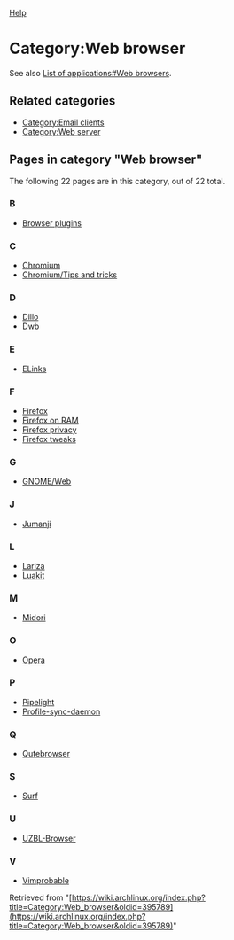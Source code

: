 [Help](//www.mediawiki.org/wiki/Special:MyLanguage/Help:Categories)

# Category:Web browser

See also [List of applications#Web browsers](/index.php/List_of_applications#Web_browsers "List of applications").

## Related categories

*   [Category:Email clients](/index.php/Category:Email_clients "Category:Email clients")
*   [Category:Web server](/index.php/Category:Web_server "Category:Web server")

## Pages in category "Web browser"

The following 22 pages are in this category, out of 22 total.

### B

*   [Browser plugins](/index.php/Browser_plugins "Browser plugins")

### C

*   [Chromium](/index.php/Chromium "Chromium")
*   [Chromium/Tips and tricks](/index.php/Chromium/Tips_and_tricks "Chromium/Tips and tricks")

### D

*   [Dillo](/index.php/Dillo "Dillo")
*   [Dwb](/index.php/Dwb "Dwb")

### E

*   [ELinks](/index.php/ELinks "ELinks")

### F

*   [Firefox](/index.php/Firefox "Firefox")
*   [Firefox on RAM](/index.php/Firefox_on_RAM "Firefox on RAM")
*   [Firefox privacy](/index.php/Firefox_privacy "Firefox privacy")
*   [Firefox tweaks](/index.php/Firefox_tweaks "Firefox tweaks")

### G

*   [GNOME/Web](/index.php/GNOME/Web "GNOME/Web")

### J

*   [Jumanji](/index.php/Jumanji "Jumanji")

### L

*   [Lariza](/index.php/Lariza "Lariza")
*   [Luakit](/index.php/Luakit "Luakit")

### M

*   [Midori](/index.php/Midori "Midori")

### O

*   [Opera](/index.php/Opera "Opera")

### P

*   [Pipelight](/index.php/Pipelight "Pipelight")
*   [Profile-sync-daemon](/index.php/Profile-sync-daemon "Profile-sync-daemon")

### Q

*   [Qutebrowser](/index.php/Qutebrowser "Qutebrowser")

### S

*   [Surf](/index.php/Surf "Surf")

### U

*   [UZBL-Browser](/index.php/UZBL-Browser "UZBL-Browser")

### V

*   [Vimprobable](/index.php/Vimprobable "Vimprobable")

Retrieved from "[https://wiki.archlinux.org/index.php?title=Category:Web_browser&oldid=395789](https://wiki.archlinux.org/index.php?title=Category:Web_browser&oldid=395789)"